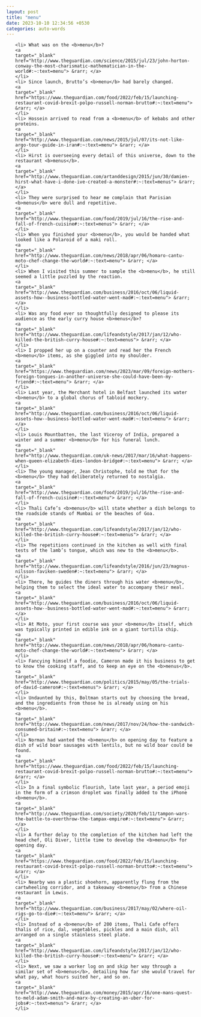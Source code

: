 ```yaml
---
layout: post
title: "menu"
date: 2023-10-10 12:34:56 +0530
categories: auto-words
---
```

<ol>

    <li> What was on the <b>menu</b>?
    <a 
    target="_blank" 
    href="http://www.theguardian.com/science/2015/jul/23/john-horton-conway-the-most-charismatic-mathematician-in-the-world#:~:text=menu"> &rarr; </a>
    </li>
    <li> Since launch, Brutto’s <b>menu</b> had barely changed.
    <a 
    target="_blank" 
    href="https://www.theguardian.com/food/2022/feb/15/launching-restaurant-covid-brexit-polpo-russell-norman-brutto#:~:text=menu"> &rarr; </a>
    </li>
    <li> Hossein arrived to read from a <b>menu</b> of kebabs and other proteins.
    <a 
    target="_blank" 
    href="http://www.theguardian.com/news/2015/jul/07/its-not-like-argo-tour-guide-in-iran#:~:text=menu"> &rarr; </a>
    </li>
    <li> Hirst is overseeing every detail of this universe, down to the restaurant <b>menus</b>.
    <a 
    target="_blank" 
    href="http://www.theguardian.com/artanddesign/2015/jun/30/damien-hirst-what-have-i-done-ive-created-a-monster#:~:text=menus"> &rarr; </a>
    </li>
    <li> They were surprised to hear me complain that Parisian <b>menus</b> were dull and repetitive.
    <a 
    target="_blank" 
    href="http://www.theguardian.com/food/2019/jul/16/the-rise-and-fall-of-french-cuisine#:~:text=menus"> &rarr; </a>
    </li>
    <li> When you finished your <b>menu</b>, you would be handed what looked like a Polaroid of a maki roll.
    <a 
    target="_blank" 
    href="http://www.theguardian.com/news/2018/apr/06/homaro-cantu-moto-chef-change-the-world#:~:text=menu"> &rarr; </a>
    </li>
    <li> When I visited this summer to sample the <b>menu</b>, he still seemed a little puzzled by the reaction.
    <a 
    target="_blank" 
    href="http://www.theguardian.com/business/2016/oct/06/liquid-assets-how--business-bottled-water-went-mad#:~:text=menu"> &rarr; </a>
    </li>
    <li> Was any food ever so thoughtfully designed to please its audience as the early curry house <b>menus</b>?
    <a 
    target="_blank" 
    href="http://www.theguardian.com/lifeandstyle/2017/jan/12/who-killed-the-british-curry-house#:~:text=menus"> &rarr; </a>
    </li>
    <li> I propped her up on a counter and read her the French <b>menu</b> items, as she giggled into my shoulder.
    <a 
    target="_blank" 
    href="https://www.theguardian.com/news/2023/mar/09/foreign-mothers-foreign-tongues-in-another-universe-she-could-have-been-my-friend#:~:text=menu"> &rarr; </a>
    </li>
    <li> Last year, the Merchant hotel in Belfast launched its water <b>menu</b> to a global chorus of tabloid mockery.
    <a 
    target="_blank" 
    href="http://www.theguardian.com/business/2016/oct/06/liquid-assets-how--business-bottled-water-went-mad#:~:text=menu"> &rarr; </a>
    </li>
    <li> Louis Mountbatten, the last Viceroy of India, prepared a winter and a summer <b>menu</b> for his funeral lunch.
    <a 
    target="_blank" 
    href="http://www.theguardian.com/uk-news/2017/mar/16/what-happens-when-queen-elizabeth-dies-london-bridge#:~:text=menu"> &rarr; </a>
    </li>
    <li> The young manager, Jean Christophe, told me that for the <b>menu</b> they had deliberately returned to nostalgia.
    <a 
    target="_blank" 
    href="http://www.theguardian.com/food/2019/jul/16/the-rise-and-fall-of-french-cuisine#:~:text=menu"> &rarr; </a>
    </li>
    <li> Thali Cafe’s <b>menus</b> will state whether a dish belongs to the roadside stands of Mumbai or the beaches of Goa.
    <a 
    target="_blank" 
    href="http://www.theguardian.com/lifeandstyle/2017/jan/12/who-killed-the-british-curry-house#:~:text=menus"> &rarr; </a>
    </li>
    <li> The repetitions continued in the kitchen as well with final tests of the lamb’s tongue, which was new to the <b>menu</b>.
    <a 
    target="_blank" 
    href="http://www.theguardian.com/lifeandstyle/2016/jun/23/magnus-nilsson-faviken-sweden#:~:text=menu"> &rarr; </a>
    </li>
    <li> There, he guides the diners through his water <b>menu</b>, helping them to select the ideal water to accompany their meal.
    <a 
    target="_blank" 
    href="http://www.theguardian.com/business/2016/oct/06/liquid-assets-how--business-bottled-water-went-mad#:~:text=menu"> &rarr; </a>
    </li>
    <li> At Moto, your first course was your <b>menu</b> itself, which was typically printed in edible ink on a giant tortilla chip.
    <a 
    target="_blank" 
    href="http://www.theguardian.com/news/2018/apr/06/homaro-cantu-moto-chef-change-the-world#:~:text=menu"> &rarr; </a>
    </li>
    <li> Fancying himself a foodie, Cameron made it his business to get to know the cooking staff, and to keep an eye on the <b>menus</b>.
    <a 
    target="_blank" 
    href="http://www.theguardian.com/politics/2015/may/05/the-trials-of-david-cameron#:~:text=menus"> &rarr; </a>
    </li>
    <li> Undaunted by this, Boltman starts out by choosing the bread, and the ingredients from those he is already using on his <b>menu</b>.
    <a 
    target="_blank" 
    href="http://www.theguardian.com/news/2017/nov/24/how-the-sandwich-consumed-britain#:~:text=menu"> &rarr; </a>
    </li>
    <li> Norman had wanted the <b>menu</b> on opening day to feature a dish of wild boar sausages with lentils, but no wild boar could be found.
    <a 
    target="_blank" 
    href="https://www.theguardian.com/food/2022/feb/15/launching-restaurant-covid-brexit-polpo-russell-norman-brutto#:~:text=menu"> &rarr; </a>
    </li>
    <li> In a final symbolic flourish, late last year, a period emoji in the form of a crimson droplet was finally added to the iPhone <b>menu</b>.
    <a 
    target="_blank" 
    href="http://www.theguardian.com/society/2020/feb/11/tampon-wars-the-battle-to-overthrow-the-tampax-empire#:~:text=menu"> &rarr; </a>
    </li>
    <li> A further delay to the completion of the kitchen had left the head chef, Oli Diver, little time to develop the <b>menu</b> for opening day.
    <a 
    target="_blank" 
    href="https://www.theguardian.com/food/2022/feb/15/launching-restaurant-covid-brexit-polpo-russell-norman-brutto#:~:text=menu"> &rarr; </a>
    </li>
    <li> Nearby was a plastic shoehorn, apparently flung from the cartwheeling corridor, and a takeaway <b>menu</b> from a Chinese restaurant in Lewis.
    <a 
    target="_blank" 
    href="http://www.theguardian.com/business/2017/may/02/where-oil-rigs-go-to-die#:~:text=menu"> &rarr; </a>
    </li>
    <li> Instead of a <b>menu</b> of 200 items, Thali Cafe offers thalis of rice, dal, vegetables, pickles and a main dish, all arranged on a single stainless steel plate.
    <a 
    target="_blank" 
    href="http://www.theguardian.com/lifeandstyle/2017/jan/12/who-killed-the-british-curry-house#:~:text=menu"> &rarr; </a>
    </li>
    <li> Next, we saw a worker log on and skip her way through a similar set of <b>menus</b>, detailing how far she would travel for what pay, what hours suited her, and so on.
    <a 
    target="_blank" 
    href="http://www.theguardian.com/money/2015/apr/16/one-mans-quest-to-meld-adam-smith-and-marx-by-creating-an-uber-for-jobs#:~:text=menus"> &rarr; </a>
    </li>